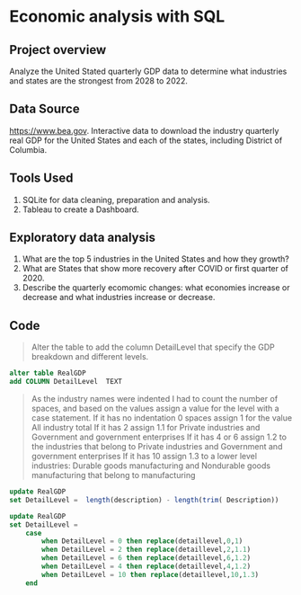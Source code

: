 # Economic analysis with SQL

## Project overview
Analyze the United Stated quarterly GDP data to determine what industries and states are the strongest from 2028 to 2022. 

## Data Source
https://www.bea.gov. Interactive data to download the industry quarterly real GDP for the United States and each of the states, including District of Columbia. 


## Tools Used
1. SQLite for data cleaning, preparation and analysis.
2. Tableau to create a Dashboard.

## Exploratory data analysis
1. What are the top 5 industries in the United States and how they growth?
2. What are States that show more recovery after COVID or first quarter of 2020.
3. Describe the quarterly ecomomic changes: what economies increase or decrease and what industries increase or decrease. 

## Code
> Alter the table to add the column DetailLevel that specify the GDP breakdown and different levels. 
```SQL
alter table RealGDP 
add COLUMN DetailLevel  TEXT

```
> As the industry names were indented I had to count the number of spaces, and based on the values assign a value for the level with a case statement. 
> If it has no indentation 0 spaces assign 1 for the value All industry total
> If it has 2 assign 1.1 for Private industries and Government and government enterprises
> If it has 4 or 6 assign 1.2 to the industries that belong to Private industries and Government and government enterprises
> If it has 10 assign 1.3 to a lower level industries: Durable goods manufacturing and Nondurable goods manufacturing that belong to manufacturing

```SQL
update RealGDP
set DetailLevel =  length(description) - length(trim( Description))
```
```SQL
update RealGDP
set DetailLevel =
	case 
		when DetailLevel = 0 then replace(detaillevel,0,1)
		when DetailLevel = 2 then replace(detaillevel,2,1.1)
		when DetailLevel = 6 then replace(detaillevel,6,1.2)
		when DetailLevel = 4 then replace(detaillevel,4,1.2)
		when DetailLevel = 10 then replace(detaillevel,10,1.3)
	end
```
